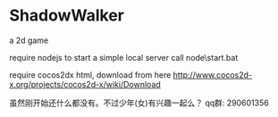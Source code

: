 ShadowWalker
============

a 2d game

require nodejs to start a simple local server
call node\start.bat

require cocos2dx html, download from here
http://www.cocos2d-x.org/projects/cocos2d-x/wiki/Download


虽然刚开始还什么都没有。不过少年(女)有兴趣一起么？
qq群: 290601356